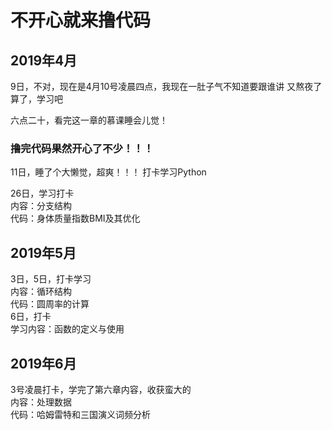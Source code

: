 # 不开心就来撸代码
## 2019年4月
9日，不对，现在是4月10号凌晨四点，我现在一肚子气不知道要跟谁讲
又熬夜了
算了，学习吧


六点二十，看完这一章的慕课睡会儿觉！
### 撸完代码果然开心了不少！！！

11日，睡了个大懒觉，超爽！！！
打卡学习Python

26日，学习打卡      
内容：分支结构     
代码：身体质量指数BMI及其优化    

## 2019年5月
3日，5日，打卡学习     
内容：循环结构     
代码：圆周率的计算    
6日，打卡    
学习内容：函数的定义与使用
## 2019年6月
3号凌晨打卡，学完了第六章内容，收获蛮大的        
内容：处理数据           
代码：哈姆雷特和三国演义词频分析
